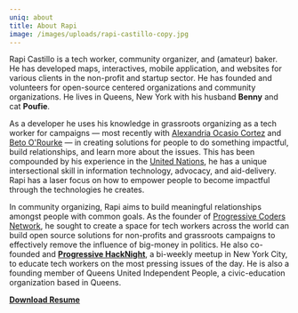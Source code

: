 ```yaml
---
uniq: about
title: About Rapi
image: /images/uploads/rapi-castillo-copy.jpg
---
```

Rapi Castillo is a tech worker, community organizer, and (amateur) baker. He has developed maps, interactives, mobile application, and websites for various clients in the non-profit and startup sector. He has founded and volunteers for open-source centered organizations and community organizations. He lives in Queens, New York with his husband **Benny** and cat **Poufie**.

As a developer he uses his knowledge in grassroots organizing as a tech worker for campaigns — most recently with [Alexandria Ocasio Cortez](https://www.ocasio2018.com) and [Beto O'Rourke](https://www.betofortexas.com) — in creating solutions for people to do something impactful, build relationships, and learn more about the issues. This has been compounded by  his experience in the [United Nations](https://www.unocha.org), he has a unique intersectional skill in information technology, advocacy, and aid-delivery. Rapi has a laser focus on how to empower people to become impactful through the technologies he creates.

In community organizing, Rapi aims to build meaningful relationships amongst people with common goals. As the founder of [Progressive Coders Network](https://www.progcode.org), he sought to create a space for tech workers across the world can build open source solutions for non-profits and grassroots campaigns to effectively remove the influence of big-money in politics. He also co-founded and [**Progressive HackNight**](https://www.progressivehacknight.org), a bi-weekly meetup in New York City, to educate tech workers on the most pressing issues of the day. He is also a founding member of Queens United Independent People, a civic-education organization based in Queens.

****[**Download Resume**](/files/rapiresume.pdf)****
